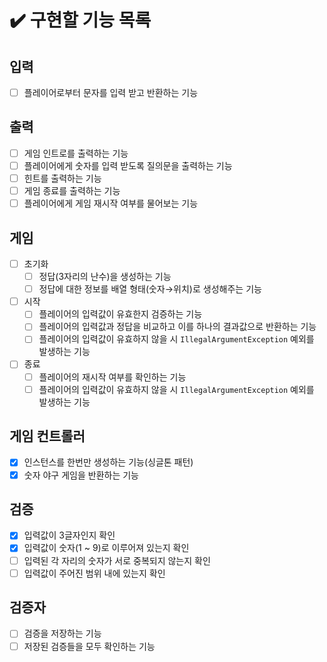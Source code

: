 # ✔️ 구현할 기능 목록

## 입력

- [ ] 플레이어로부터 문자를 입력 받고 반환하는 기능

## 출력

- [ ] 게임 인트로를 출력하는 기능
- [ ] 플레이어에게 숫자를 입력 받도록 질의문을 출력하는 기능
- [ ] 힌트를 출력하는 기능
- [ ] 게임 종료를 출력하는 기능
- [ ] 플레이어에게 게임 재시작 여부를 물어보는 기능

## 게임

- [ ] 초기화
    - [ ] 정답(3자리의 난수)을 생성하는 기능
    - [ ] 정답에 대한 정보를 배열 형태(숫자→위치)로 생성해주는 기능
- [ ] 시작
    - [ ] 플레이어의 입력값이 유효한지 검증하는 기능
    - [ ] 플레이어의 입력값과 정답을 비교하고 이를 하나의 결과값으로 반환하는 기능
    - [ ] 플레이어의 입력값이 유효하지 않을 시 `IllegalArgumentException` 예외를 발생하는 기능
- [ ] 종료
    - [ ] 플레이어의 재시작 여부를 확인하는 기능
    - [ ] 플레이어의 입력값이 유효하지 않을 시 `IllegalArgumentException` 예외를 발생하는 기능

## 게임 컨트롤러

- [x] 인스턴스를 한번만 생성하는 기능(싱글톤 패턴)
- [x] 숫자 야구 게임을 반환하는 기능

## 검증

- [x] 입력값이 3글자인지 확인
- [x] 입력값이 숫자(1 ~ 9)로 이루어져 있는지 확인
- [ ] 입력된 각 자리의 숫자가 서로 중복되지 않는지 확인
- [ ] 입력값이 주어진 범위 내에 있는지 확인

## 검증자

- [ ] 검증을 저장하는 기능
- [ ] 저장된 검증들을 모두 확인하는 기능
